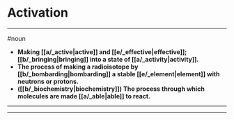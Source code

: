 # Activation
---
#noun
- **Making [[a/_active|active]] and [[e/_effective|effective]]; [[b/_bringing|bringing]] into a state of [[a/_activity|activity]].**
- **The process of making a radioisotope by [[b/_bombarding|bombarding]] a stable [[e/_element|element]] with neutrons or protons.**
- **([[b/_biochemistry|biochemistry]]) The process through which molecules are made [[a/_able|able]] to react.**
---
---
